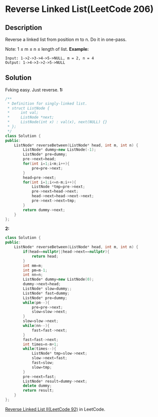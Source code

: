 # Reverse Linked List(LeetCode 206)  
## Description
Reverse a linked list from position m to n. Do it in one-pass.

Note: 1 ≤ m ≤ n ≤ length of list.
__Example:__  
```
Input: 1->2->3->4->5->NULL, m = 2, n = 4
Output: 1->4->3->2->5->NULL
```
## Solution
Fvking easy. Just reverse.
__1:__
```cpp
/**
 * Definition for singly-linked list.
 * struct ListNode {
 *     int val;
 *     ListNode *next;
 *     ListNode(int x) : val(x), next(NULL) {}
 * };
 */
class Solution {
public:
    ListNode* reverseBetween(ListNode* head, int m, int n) {
        ListNode* dummy=new ListNode(-1);
        ListNode* pre=dummy;
        pre->next=head;
        for(int i=1;i<m;i++){
            pre=pre->next;
        }
        head=pre->next;
        for(int i=1;i<=n-m;i++){
            ListNode *tmp=pre->next;
            pre->next=head->next;
            head->next=head->next->next;
            pre->next->next=tmp;
        }
        return dummy->next;
    }
};
```
__2:__
```cpp
class Solution {
public:
    ListNode* reverseBetween(ListNode* head, int m, int n) {
        if(head==nullptr||head->next==nullptr){
            return head;
        }
        int mm=m;
        int pm=m-1;
        int nn=n;
        ListNode* dummy=new ListNode(0);
        dummy->next=head;
        ListNode* slow=dummy;;
        ListNode* fast=dummy;
        ListNode* pre=dummy;
        while(pm--){
            pre=pre->next;
            slow=slow->next;
        }
        slow=slow->next;
        while(nn--){
            fast=fast->next;
        }
        fast=fast->next;
        int times=n-m+1;
        while(times--){
            ListNode* tmp=slow->next;
            slow->next=fast;
            fast=slow;
            slow=tmp;
        }
        pre->next=fast;
        ListNode* result=dummy->next;
        delete dummy;
        return result;
    }
};
```

[Reverse Linked List II(LeetCode 92)](https://leetcode.com/problems/reverse-linked-list-ii/) in LeetCode.